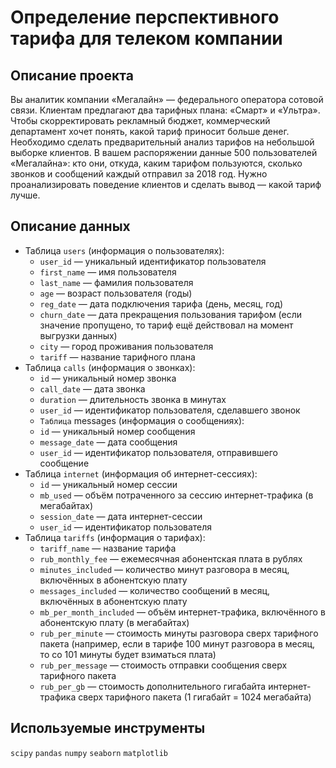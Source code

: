 # Определение перспективного тарифа для телеком компании

## Описание проекта

Вы аналитик компании «Мегалайн» — федерального оператора сотовой связи. Клиентам предлагают два тарифных плана: «Смарт» и «Ультра». 
Чтобы скорректировать рекламный бюджет, коммерческий департамент хочет понять, какой тариф приносит больше денег.
Необходимо сделать предварительный анализ тарифов на небольшой выборке клиентов. В вашем распоряжении данные 500 пользователей «Мегалайна»: кто они, откуда, каким тарифом пользуются, сколько звонков и сообщений каждый отправил за 2018 год. 
Нужно проанализировать поведение клиентов и сделать вывод — какой тариф лучше.

## Описание данных

- Таблица `users` (информация о пользователях):
  - `user_id` — уникальный идентификатор пользователя
  - `first_name` — имя пользователя
  - `last_name` — фамилия пользователя
  - `age` — возраст пользователя (годы)
  - `reg_date` — дата подключения тарифа (день, месяц, год)
  - `churn_date` — дата прекращения пользования тарифом (если значение пропущено, то тариф ещё действовал на момент выгрузки данных)
  - `city` — город проживания пользователя
  - `tariff` — название тарифного плана
- Таблица `calls` (информация о звонках):
  - `id` — уникальный номер звонка
  - `call_date` — дата звонка
  - `duration` — длительность звонка в минутах
  - `user_id` — идентификатор пользователя, сделавшего звонок
  - `Таблица` messages (информация о сообщениях):
  - `id` — уникальный номер сообщения
  - `message_date` — дата сообщения
  - `user_id` — идентификатор пользователя, отправившего сообщение
- Таблица `internet` (информация об интернет-сессиях):
  - `id` — уникальный номер сессии
  - `mb_used` — объём потраченного за сессию интернет-трафика (в мегабайтах)
  - `session_date` — дата интернет-сессии
  - `user_id` — идентификатор пользователя
- Таблица `tariffs` (информация о тарифах):
  - `tariff_name` — название тарифа
  - `rub_monthly_fee` — ежемесячная абонентская плата в рублях
  - `minutes_included` — количество минут разговора в месяц, включённых в абонентскую плату
  - `messages_included` — количество сообщений в месяц, включённых в абонентскую плату
  - `mb_per_month_included` — объём интернет-трафика, включённого в абонентскую плату (в мегабайтах)
  - `rub_per_minute` — стоимость минуты разговора сверх тарифного пакета (например, если в тарифе 100 минут разговора в месяц, то со 101 минуты будет взиматься плата)
  - `rub_per_message` — стоимость отправки сообщения сверх тарифного пакета
  - `rub_per_gb` — стоимость дополнительного гигабайта интернет-трафика сверх тарифного пакета (1 гигабайт = 1024 мегабайта)

## Используемые инструменты

`scipy` `pandas` `numpy` `seaborn` `matplotlib`